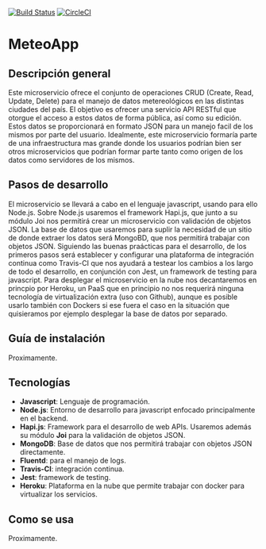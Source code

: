 [![Build Status](https://travis-ci.org/JoseAntonioMHerrera/MeteoApp.svg?branch=master)](https://travis-ci.org/JoseAntonioMHerrera/MeteoApp)
[![CircleCI](https://circleci.com/gh/JoseAntonioMHerrera/MeteoApp.svg?style=svg)](https://circleci.com/gh/JoseAntonioMHerrera/MeteoApp)
# MeteoApp

## Descripción general

Este microservicio ofrece el conjunto de operaciones CRUD (Create, Read, Update, Delete) para el manejo de datos metereológicos en las distintas ciudades del país. El objetivo es ofrecer una servicio API RESTful que otorgue el acceso a estos datos de forma pública, así como su edición. Estos datos se proporcionará en formato JSON para un manejo facil de los mismos por parte del usuario. Idealmente, este microservicio formaría parte de una infraestructura mas grande donde los usuarios podrían bien ser otros microservicios que podrían formar parte tanto como origen de los datos como servidores de los mismos.

## Pasos de desarrollo

El microservicio se llevará a cabo en el lenguaje javascript, usando para ello Node.js. Sobre Node.js usaremos el framework Hapi.js, que junto a su módulo Joi nos permitirá crear un microservicio con validación de objetos JSON. La base de datos que usaremos para suplir la necesidad de un sitio de donde extraer los datos será MongoBD, que nos permitirá trabajar con objetos JSON. Siguiendo las buenas praácticas para el desarrollo, de los primeros pasos será establecer y configurar una plataforma de integración continua como Travis-CI que nos ayudará a testear los cambios a los largo de todo el desarrollo, en conjunción con Jest, un framework de testing para javascript. Para desplegar el microservicio en la nube nos decantaremos en princpio por Heroku, un PaaS que en principio no nos requerirá ninguna tecnología de virtualización extra (uso con Github), aunque es posible usarlo también con Dockers si ese fuera el caso en la situación que quisieramos por ejemplo desplegar la base de datos por separado.

## Guía de instalación

Proximamente.

## Tecnologías

* **Javascript**: Lenguaje de programación.
* **Node.js**: Entorno de desarrollo para javascript enfocado principalmente en el backend.
* **Hapi.js**: Framework para el desarrollo de web APIs. Usaremos además su módulo **Joi** para la validación de objetos JSON.
* **MongoDB**: Base de datos que nos permitirá trabajar con objetos JSON directamente.
* **Fluentd**: para el manejo de logs.
* **Travis-CI**: integración continua.
* **Jest**: framework de testing.
* **Heroku**: Plataforma en la nube que permite trabajar con docker para virtualizar los servicios.

## Como se usa
Proximamente.